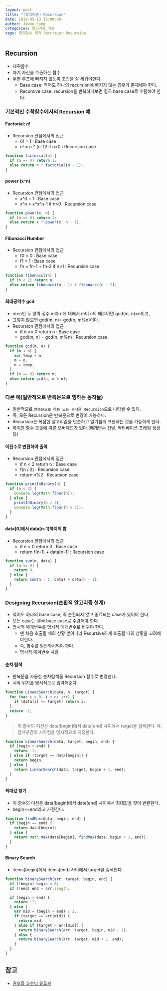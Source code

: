 ```yaml
---
layout: post
title: "[알고리즘] Recursion"
date: 2019-05-13 19:00:00
author: Jewoo.Song
categories: 알고리즘_기초
tags: 재귀함수 재귀 Recursion Recursive
---
```


## Recursion

- 재귀함수
- 자기 자신을 호출하는 함수
- 무한 루프에 빠지지 않도록 조건을 잘 세워야한다.
  - Base case: 적어도 하나의 recursion에 빠지지 않는 경우가 존재해야 한다.
  - Recursive case: recursion을 반복하다보면 결국 base case로 수렴해야 한다.

### 기본적인 수학함수에서의 Recursion 예

#### Factorial: n!

- Recursion 관점에서의 접근
  - 0! = 1 : Base case
  - n! = n \* (n-1)! if n>0 : Recursion case

```js
function factorial(n) {
  if (n == 0) return 1;
  else return n * factorial(n - 1);
}
```

#### power (x^n)

- Recursion 관점에서의 접근
  - x^0 = 1 : Base case
  - x^n = x\*x^n-1 if n>0 : Recursion case

```js
function power(x, n) {
  if (n == 0) return 1;
  else return x * power(x, n - 1);
}
```

#### Fibonacci Number

- Recursion 관점에서의 접근
  - f0 = 0 : Base case
  - f1 = 1 : Base case
  - fn = fn-1 + fn-2 if n>1 : Recursion case

```js
function fibonacci(n) {
  if (n < 2) return n;
  else return fibonacci(n - 1) + fibonacci(n - 2);
}
```

#### 최대공약수 gcd

- m>n인 두 양의 정수 m과 n에 대해서 m이 n의 배수이면 gcd(m, n)=n이고,
- 그렇지 않으면 gcd(m, n)= gcd(n, m%n)이다.
- Recursion 관점에서의 접근
  - if n == 0 return n : Base case
  - gcd(m, n) = gcd(n, m%n) : Recursion case

```js
function gcd(m, n) {
  if (m < n) {
    var temp = m;
    m = n;
    n = temp;
  }
  if (n == 0) return m;
  else return gcd(n, m % n);
}
```

### 다른 예(일반적으로 반복문으로 행하는 동작들)

- 일반적으로 `반복문으로 하는 모든 동작은 Recursion`으로 나타낼 수 있다.
- 즉, 모든 Recursion은 반복문으로 변경이 가능하다.
- Recursion은 복잡한 알고리즘을 단순하고 알기쉽게 표현하는 것을 가능하게 한다.
- 하지만 함수 호출에 따른 오버헤드가 있다.(매개변수 전달, 액티베이션 프레임 생성 등)

#### 이진수로 변환하여 출력

- Recursion 관점에서의 접근
  - if n < 2 return n : Base case
  - f(n / 2) : Recursion case
  - return n%2 : Recursion case

```js
function printInBinary(n) {
  if (n < 2) {
    console.log(Math.floor(n));
  } else {
    printInBinary(n / 2);
    console.log(Math.floor(n % 2));
  }
}
```

#### data[0]에서 data[n-1]까지의 합

- Recursion 관점에서의 접근
  - if n < 0 return 0 : Base case
  - return f(n-1) + data[n-1] : Recursion case

```js
function sum(n, data) {
  if (n <= 0) {
    return 0;
  } else {
    return sum(n - 1, data) + data[n - 1];
  }
}
```

### Designing Recursion(순환적 알고리즘 설계)

- 적어도 하나의 base case, 즉 순환되지 않고 종료되는 case가 있어야 한다.
- 모든 case는 결국 base case로 수렴해야 한다.
- 암시적 매개변수를 명시적 매개변수로 바꿔야 한다.
  - 맨 처음 호출될 때의 상황 뿐아니라 Recursive하게 호출될 때의 상황을 고려해야한다.
  - 즉, 함수를 일반화시켜야 한다.
  - 명시적 매겨변수 사용

#### 순차 탐색

- 반복문을 사용한 순차탐색을 Recursion 함수로 변경한다.
- 시작 위치를 명시적으로 입력해준다.

```js
function LinearSearch(data, n, target) {
  for (var i = 0; i < n; i++) {
    if (data[i] == target) return i;
  }
  return -1;
}
```

> 이 함수의 미션은 data[begin]에서 data[end] 사이에서 target을 검색한다.
> 즉, 검색구간의 시작점을 명시적으로 지정한다.

```js
function LinearSearch(data, target, begin, end) {
  if (begin > end) {
    return -1;
  } else if (target == data[begin]) {
    return begin;
  } else {
    return LinearSearch(data, target, begin + 1, end);
  }
}
```

#### 최대값 찾기

- 이 함수의 미션은 data[begin]에서 date[end] 사이에서 최대값을 찾아 반환한다.
- begin<=end라고 가정한다.

```js
function findMax(data, begin, end) {
  if (begin == end) {
    return data[begin];
  } else {
    return Math.max(data[begin], findMax(data, begin + 1, end));
  }
}
```

#### Binary Search

- items[begin]에서 items[end] 사이에서 target을 검색한다.

```js
function binarySearch(arr, target, begin, end) {
  if (!begin) begin = 0;
  if (!end) end = arr.length;

  if (begin > end) {
    return -1;
  } else {
    var mid = (begin + end) / 2;
    if (target == arr[mid]) {
      return mid;
    } else if (target < arr[mid]) {
      return binarySearch(arr, target, begin, mid - 1);
    } else {
      return binarySearch(arr, target, mid + 1, end);
    }
  }
}
```

## 참고

- [권오흠 교수님 유튜브](https://www.youtube.com/watch?v=ihyg2OR8IR0&list=PL52K_8WQO5oUuH06MLOrah4h05TZ4n38l&index=13&t=0s)
